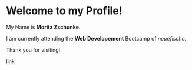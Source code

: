 # Welcome to my Profile! 
My Name is **Moritz Zschunke.** 

I am currently attending the **Web Developement** Bootcamp of _neuefische._ 

Thank you for visiting! 

[link](https://www.example.com/my%20great%20page)
